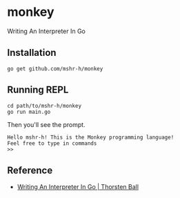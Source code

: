 # monkey
Writing An Interpreter In Go

## Installation

```
go get github.com/mshr-h/monkey
```

## Running REPL

```
cd path/to/mshr-h/monkey
go run main.go
```

Then you'll see the prompt.

```
Hello mshr-h! This is the Monkey programming language!
Feel free to type in commands
>>
```

## Reference

- [Writing An Interpreter In Go | Thorsten Ball](https://interpreterbook.com/)
